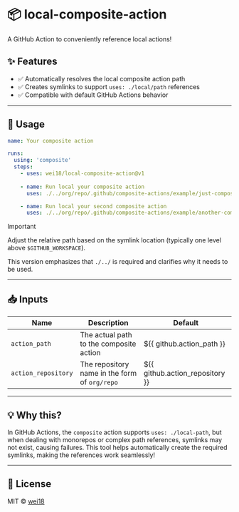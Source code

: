 
# 📦 local-composite-action

A GitHub Action to conveniently reference local actions!

## ✨ Features

- ✅ Automatically resolves the local composite action path
- ✅ Creates symlinks to support `uses: ./local/path` references
- ✅ Compatible with default GitHub Actions behavior

---

## 🔧 Usage

```yaml
name: Your composite action

runs:
  using: 'composite'
  steps:
    - uses: wei18/local-composite-action@v1
    
    - name: Run local your composite action
      uses: ./../org/repo/.github/composite-actions/example/just-composite-action

    - name: Run local your second composite action
      uses: ./../org/repo/.github/composite-actions/example/another-composite-action
```

> [!IMPORTANT] 
> Adjust the relative path based on the symlink location (typically one level above `$GITHUB_WORKSPACE`).
>
> This version emphasizes that `./../` is required and clarifies why it needs to be used.

---

## 📥 Inputs

| Name                | Description                                   | Default                         |
|---------------------|-----------------------------------------------|---------------------------------|
| `action_path`       | The actual path to the composite action       | ${{ github.action_path }}       |
| `action_repository` | The repository name in the form of `org/repo` | ${{ github.action_repository }} |

---

## 💡 Why this?

In GitHub Actions, the `composite` action supports `uses: ./local-path`, but when dealing with monorepos or complex path references, symlinks may not exist, causing failures. This tool helps automatically create the required symlinks, making the references work seamlessly!

---

## 📄 License

MIT © [wei18](https://github.com/wei18)
